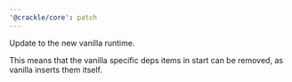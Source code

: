 ```yaml
---
'@crackle/core': patch
---
```


Update to the new vanilla runtime.

This means that the vanilla specific deps items in start can be removed, as vanilla inserts them itself.

